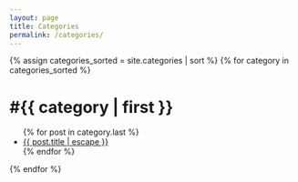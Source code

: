```yaml
---
layout: page
title: Categories
permalink: /categories/
---
```


{% assign categories_sorted = site.categories | sort %}
{% for category in categories_sorted %}
# #{{ category | first }}
<ul>
    {% for post in category.last %}
    <li><a href="{{ post.url | relative_url }}">
        {{ post.title | escape }}
    </a></li>
    {% endfor %}
</ul>
{% endfor %}

